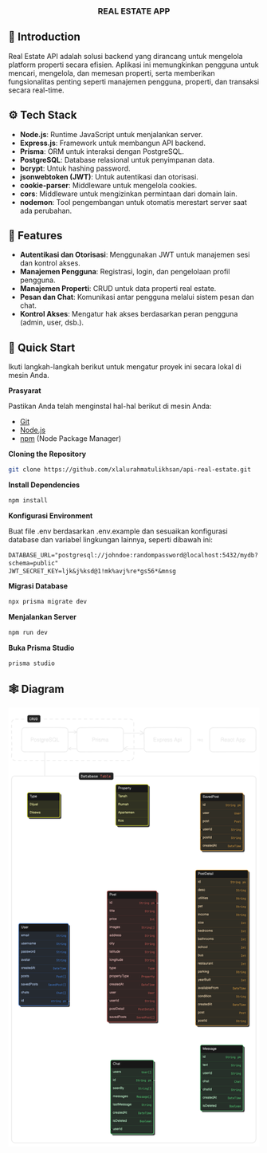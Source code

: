 <div align="center">
  <h3 align="center">REAL ESTATE APP</h3>
</div>

## <a name="introduction">🤖 Introduction</a>

Real Estate API adalah solusi backend yang dirancang untuk mengelola platform properti secara efisien. Aplikasi ini memungkinkan pengguna untuk mencari, mengelola, dan memesan properti, serta memberikan fungsionalitas penting seperti manajemen pengguna, properti, dan transaksi secara real-time.

## <a name="tech-stack">⚙️ Tech Stack</a>

- **Node.js**: Runtime JavaScript untuk menjalankan server.
- **Express.js**: Framework untuk membangun API backend.
- **Prisma**: ORM untuk interaksi dengan PostgreSQL.
- **PostgreSQL**: Database relasional untuk penyimpanan data.
- **bcrypt**: Untuk hashing password.
- **jsonwebtoken (JWT)**: Untuk autentikasi dan otorisasi.
- **cookie-parser**: Middleware untuk mengelola cookies.
- **cors**: Middleware untuk mengizinkan permintaan dari domain lain.
- **nodemon**: Tool pengembangan untuk otomatis merestart server saat ada perubahan.

## <a name="features">🔋 Features</a>

- **Autentikasi dan Otorisasi**: Menggunakan JWT untuk manajemen sesi dan kontrol akses.
- **Manajemen Pengguna**: Registrasi, login, dan pengelolaan profil pengguna.
- **Manajemen Properti**: CRUD untuk data properti real estate.
- **Pesan dan Chat**: Komunikasi antar pengguna melalui sistem pesan dan chat.
- **Kontrol Akses**: Mengatur hak akses berdasarkan peran pengguna (admin, user, dsb.).

## <a name="quick-start">🤸 Quick Start</a>

Ikuti langkah-langkah berikut untuk mengatur proyek ini secara lokal di mesin Anda.

**Prasyarat**

Pastikan Anda telah menginstal hal-hal berikut di mesin Anda:

- [Git](https://git-scm.com/)
- [Node.js](https://nodejs.org/en)
- [npm](https://www.npmjs.com/) (Node Package Manager)

**Cloning the Repository**

```bash
git clone https://github.com/xlalurahmatulikhsan/api-real-estate.git
```

**Install Dependencies**

```bash
npm install
```

**Konfigurasi Environment**

Buat file .env berdasarkan .env.example dan sesuaikan konfigurasi database dan variabel lingkungan lainnya, seperti dibawah ini:

```env
DATABASE_URL="postgresql://johndoe:randompassword@localhost:5432/mydb?schema=public"
JWT_SECRET_KEY=ljk&j%ksd@1!mk%avj%re*gs56*&mnsg
```

**Migrasi Database**

```bash
npx prisma migrate dev
```

**Menjalankan Server**

```bash
npm run dev
```

**Buka Prisma Studio**

```bash
prisma studio
```

## <a name="Diagram">🕸️ Diagram</a>

![Diagram Relasi Database](docs/diagram.png)

#
